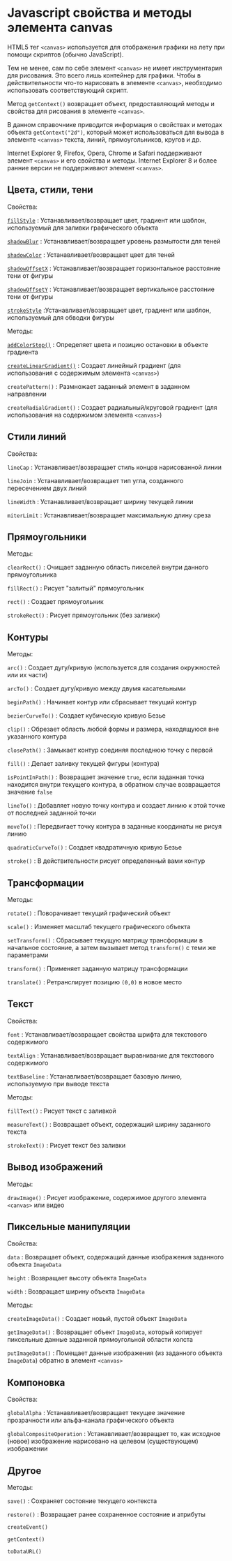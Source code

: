 # Javascript свойства и методы элемента canvas

HTML5 тег `<canvas>` используется для отображения графики на лету при помощи скриптов (обычно JavaScript).

Тем не менее, сам по себе элемент `<canvas>` не имеет инструментария для рисования. Это всего лишь контейнер для графики. Чтобы в действительности что-то нарисовать в элементе `<canvas>`, необходимо использовать соответствующий скрипт.

Метод `getContext()` возвращает объект, предоставляющий методы и свойства для рисования в элементе `<canvas>`.

В данном справочнике приводится информация о свойствах и методах объекта `getContext("2d")`, который может использоваться для вывода в элементе `<canvas>` текста, линий, прямоугольников, кругов и др.

Internet Explorer 9, Firefox, Opera, Chrome и Safari поддерживают элемент `<canvas>` и его свойства и методы. Internet Explorer 8 и более ранние версии не поддерживают элемент `<canvas>`.

## Цвета, стили, тени

Свойства:

[`fillStyle`](fillStyle.md)
: Устанавливает/возвращает цвет, градиент или шаблон, используемый для заливки графического объекта

[`shadowBlur`](shadowBlur.md)
: Устанавливает/возвращает уровень размытости для теней

[`shadowColor`](shadowColor.md)
: Устанавливает/возвращает цвет для теней

[`shadowOffsetX`](shadowOffsetX.md)
: Устанавливает/возвращает горизонтальное расстояние тени от фигуры

[`shadowOffsetY`](shadowOffsetY.md)
: Устанавливает/возвращает вертикальное расстояние тени от фигуры

[`strokeStyle`](strokeStyle.md)
:Устанавливает/возвращает цвет, градиент или шаблон, используемый для обводки фигуры

Методы:

[`addColorStop()`](<addColorStop().md>)
: Определяет цвета и позицию остановки в объекте градиента

[`createLinearGradient()`](<createLinearGradient().md>)
: Создает линейный градиент (для использования с содержимым элемента `<canvas>`)

`createPattern()`
: Размножает заданный элемент в заданном направлении

`createRadialGradient()`
: Создает радиальный/круговой градиент (для использования на содержимом элемента `<canvas>`)

## Стили линий

Свойства:

`lineCap`
: Устанавливает/возвращает стиль концов нарисованной линии

`lineJoin`
: Устанавливает/возвращает тип угла, созданного пересечением двух линий

`lineWidth`
: Устанавливает/возвращает ширину текущей линии

`miterLimit`
: Устанавливает/возвращает максимальную длину среза

## Прямоугольники

Методы:

`clearRect()`
: Очищает заданную область пикселей внутри данного прямоугольника

`fillRect()`
: Рисует "залитый" прямоугольник

`rect()`
: Создает прямоугольник

`strokeRect()`
: Рисует прямоугольник (без заливки)

## Контуры

Методы:

`arc()`
: Создает дугу/кривую (используется для создания окружностей или их части)

`arcTo()`
: Создает дугу/кривую между двумя касательными

`beginPath()`
: Начинает контур или сбрасывает текущий контур

`bezierCurveTo()`
: Создает кубическую кривую Безье

`clip()`
: Обрезает область любой формы и размера, находящуюся вне указанного контура

`closePath()`
: Замыкает контур соединяя последнюю точку с первой

`fill()`
: Делает заливку текущей фигуры (контура)

`isPointInPath()`
: Возвращает значение `true`, если заданная точка находится внутри текущего контура, в обратном случае возвращается значение `false`

`lineTo()`
: Добавляет новую точку контура и создает линию к этой точке от последней заданной точки

`moveTo()`
: Передвигает точку контура в заданные координаты не рисуя линию

`quadraticCurveTo()`
: Создает квадратичную кривую Безье

`stroke()`
: В действительности рисует определенный вами контур

## Трансформации

Методы:

`rotate()`
: Поворачивает текущий графический объект

`scale()`
: Изменяет масштаб текущего графического объекта

`setTransform()`
: Сбрасывает текущую матрицу трансформации в начальное состояние, а затем вызывает метод `transform()` с теми же параметрами

`transform()`
: Применяет заданную матрицу трансформации

`translate()`
: Ретранслирует позицию `(0,0)` в новое место

## Текст

Свойства:

`font`
: Устанавливает/возвращает свойства шрифта для текстового содержимого

`textAlign`
: Устанавливает/возвращает выравнивание для текстового содержимого

`textBaseline`
: Устанавливает/возвращает базовую линию, используемую при выводе текста

Методы:

`fillText()`
: Рисует текст с заливкой

`measureText()`
: Возвращает объект, содержащий ширину заданного текста

`strokeText()`
: Рисует текст без заливки

## Вывод изображений

Методы:

`drawImage()`
: Рисует изображение, содержимое другого элемента `<canvas>` или видео

## Пиксельные манипуляции

Свойства:

`data`
: Возвращает объект, содержащий данные изображения заданного объекта `ImageData`

`height`
: Возвращает высоту объекта `ImageData`

`width`
: Возвращает ширину объекта `ImageData`

Методы:

`createImageData()`
: Создает новый, пустой объект `ImageData`

`getImageData()`
: Возвращает объект `ImageData`, который копирует пиксельные данные заданной прямоугольной области холста

`putImageData()`
: Помещает данные изображения (из заданного объекта `ImageData`) обратно в элемент `<canvas>`

## Компоновка

Свойства:

`globalAlpha`
: Устанавливает/возвращает текущее значение прозрачности или альфа-канала графического объекта

`globalCompositeOperation`
: Устанавливает/возвращает то, как исходное (новое) изображение нарисовано на целевом (существующем) изображении

## Другое

Методы:

`save()`
: Сохраняет состояние текущего контекста

`restore()`
: Возвращает ранее сохраненное состояние и атрибуты

`createEvent()`

`getContext()`

`toDataURL()`
